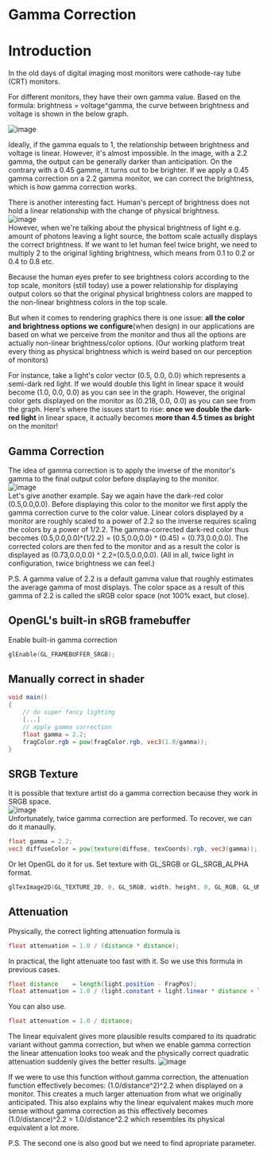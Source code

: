 # Gamma Correction
# Introduction
In the old days of digital imaging most monitors were cathode-ray tube (CRT) monitors. 

For different monitors, they have their own gamma value. Based on the formula: brightness = voltage^gamma, the curve between brightness and voltage is shown in the below graph.

![image](https://user-images.githubusercontent.com/98029669/214074548-0eec2695-52f1-4332-8c54-ff5219f6578c.png)

Ideally, if the gamma equals to 1, the relationship between brightness and voltage is linear. However, it's almost impossible. In the image, with a 2.2 gamma, the 
output can be generally darker than anticipation. On the contrary with a 0.45 gamme, it turns out to be brighter. If we apply a 0.45 gamma correction on a 2.2 gamma
monitor, we can correct the brightness, which is how gamma correction works.

There is another interesting fact. Human's percept of brightness does not hold a linear relationship with the change of physical brightness.  
![image](https://user-images.githubusercontent.com/98029669/214075958-5946e3b9-b30f-45aa-a2f6-d593bf10bcb2.png)  
However, when we're talking about the physical brightness of light e.g. amount of photons leaving a light source, 
the bottom scale actually displays the correct brightness. If we want to let human feel twice bright, we need to multiply 2 to the original lighting brightness, which 
means from 0.1 to 0.2 or 0.4 to 0.8 etc.  

Because the human eyes prefer to see brightness colors according to the top scale, monitors (still today) use a power relationship for displaying output colors 
so that the original physical brightness colors are mapped to the non-linear brightness colors in the top scale.

But when it comes to rendering graphics there is one issue: __all the color and brightness options we configure__(when design) in our applications are based on 
what we perceive from the monitor and thus all the options are actually non-linear brightness/color options. (Our working platform treat every thing as physical brightness
which is weird based on our perception of monitors)

For instance, take a light's color vector (0.5, 0.0, 0.0) which represents a semi-dark red light. 
If we would double this light in linear space it would become (1.0, 0.0, 0.0) as you can see in the graph. 
However, the original color gets displayed on the monitor as (0.218, 0.0, 0.0) as you can see from the graph. 
Here's where the issues start to rise: __once we double the dark-red light__ in linear space, it actually becomes __more than 4.5 times as bright__ on the monitor!

## Gamma Correction
The idea of gamma correction is to apply the inverse of the monitor's gamma to the final output color before displaying to the monitor.  
![image](https://user-images.githubusercontent.com/98029669/214074548-0eec2695-52f1-4332-8c54-ff5219f6578c.png)  
Let's give another example. Say we again have the dark-red color (0.5,0.0,0.0). 
Before displaying this color to the monitor we first apply the gamma correction curve to the color value. 
Linear colors displayed by a monitor are roughly scaled to a power of 2.2 so the inverse requires scaling the colors by a power of 1/2.2.
The gamma-corrected dark-red color thus becomes (0.5,0.0,0.0)^(1/2.2) = (0.5,0.0,0.0) ^ (0.45) = (0.73,0.0,0.0). 
The corrected colors are then fed to the monitor and as a result the color is displayed as (0.73,0.0,0.0) ^ 2.2=(0.5,0.0,0.0).
(All in all, twice light in configuration, twice brightness we can feel.)

P.S. A gamma value of 2.2 is a default gamma value that roughly estimates the average gamma of most displays. 
The color space as a result of this gamma of 2.2 is called the sRGB color space (not 100% exact, but close). 

## OpenGL's built-in sRGB framebuffer 
Enable built-in gamma correction
```C++
glEnable(GL_FRAMEBUFFER_SRGB);
```

## Manually correct in shader
```GLSL
void main()
{
    // do super fancy lighting 
    [...]
    // apply gamma correction
    float gamma = 2.2;
    fragColor.rgb = pow(fragColor.rgb, vec3(1.0/gamma));
}
```

## SRGB Texture
It is possible that texture artist do a gamma correction because they work in SRGB space.  
![image](https://user-images.githubusercontent.com/98029669/214081551-38e01da2-80ca-4dc2-b6eb-be414d36c5e3.png)  
Unfortunately, twice gamma correction are performed. To recover, we can do it manaully. 
```GLSL
float gamma = 2.2;
vec3 diffuseColor = pow(texture(diffuse, texCoords).rgb, vec3(gamma));
```
Or let OpenGL do it for us. Set texture with GL_SRGB or GL_SRGB_ALPHA format.
```C++
glTexImage2D(GL_TEXTURE_2D, 0, GL_SRGB, width, height, 0, GL_RGB, GL_UNSIGNED_BYTE, image);
```

## Attenuation
Physically, the correct lighting attenuation formula is
```GLSL
float attenuation = 1.0 / (distance * distance);
```
In practical, the light attenuate too fast with it. So we use this formula in previous cases.
```GLSL
float distance    = length(light.position - FragPos);
float attenuation = 1.0 / (light.constant + light.linear * distance + light.quadratic * (distance * distance));
```
You can also use.
```GLSL
float attenuation = 1.0 / distance;
```

The linear equivalent gives more plausible results compared to its quadratic variant without gamma correction, 
but when we enable gamma correction the linear attenuation looks too weak and the physically correct quadratic attenuation suddenly gives the better results. 
![image](https://user-images.githubusercontent.com/98029669/214083265-95f47d8a-3f44-4f4e-bf78-4616623d9e3f.png)

If we were to use this function without gamma correction, the attenuation function effectively becomes: (1.0/distance^2)^2.2 when displayed on a monitor. 
This creates a much larger attenuation from what we originally anticipated. 
This also explains why the linear equivalent makes much more sense without gamma correction as this effectively 
becomes (1.0/distance)^2.2 = 1.0/distance^2.2 which resembles its physical equivalent a lot more.

P.S. The second one is also good but we need to find apropriate parameter.
